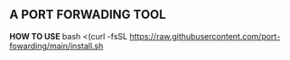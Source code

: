 ## A PORT FORWADING TOOL 
**HOW TO USE**
bash <(curl -fsSL https://raw.githubusercontent.com/port-fowarding/main/install.sh
